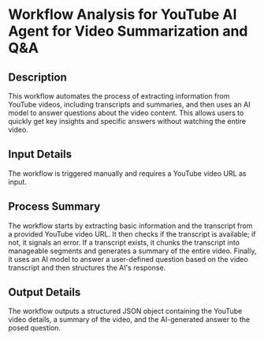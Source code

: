 # Workflow Analysis for YouTube AI Agent for Video Summarization and Q&A

## Description
This workflow automates the process of extracting information from YouTube videos, including transcripts and summaries, and then uses an AI model to answer questions about the video content. This allows users to quickly get key insights and specific answers without watching the entire video.

## Input Details
The workflow is triggered manually and requires a YouTube video URL as input.

## Process Summary
The workflow starts by extracting basic information and the transcript from a provided YouTube video URL. It then checks if the transcript is available; if not, it signals an error. If a transcript exists, it chunks the transcript into manageable segments and generates a summary of the entire video. Finally, it uses an AI model to answer a user-defined question based on the video transcript and then structures the AI's response.

## Output Details
The workflow outputs a structured JSON object containing the YouTube video details, a summary of the video, and the AI-generated answer to the posed question.
